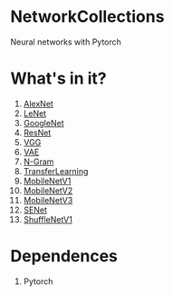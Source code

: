 # NetworkCollections
Neural networks with Pytorch

# What's in it?
1. [AlexNet](https://github.com/DandelionLau/NetworkCollections/blob/master/models/AlexNet.py)
2. [LeNet](https://github.com/DandelionLau/NetworkCollections/blob/master/models/LeNet.py)
3. [GoogleNet](https://github.com/DandelionLau/NetworkCollections/blob/master/models/GoogleNet.py)
4. [ResNet](https://github.com/DandelionLau/NetworkCollections/blob/master/models/ResNet.py)
5. [VGG](https://github.com/DandelionLau/NetworkCollections/blob/master/models/VGG.py)
6. [VAE](https://github.com/DandelionLau/NetworkCollections/blob/master/models/VAE.py)
7. [N-Gram](https://github.com/DandelionLau/NetworkCollections/blob/master/models/N-Gram.py)
8. [TransferLearning](https://github.com/DandelionLau/NetworkCollections/blob/master/models/TransferLearning.py)
9. [MobileNetV1](https://github.com/DandelionLau/NetworkCollections/blob/master/models/MobileNetV1.py)
10. [MobileNetV2](https://github.com/DandelionLau/NetworkCollections/blob/master/models/MobileNetV2.py)
11. [MobileNetV3](https://github.com/DandelionLau/NetworkCollections/blob/master/models/MobileNetV3.py)
12. [SENet](https://github.com/DandelionLau/NetworkCollections/blob/master/models/SENet.py)
13. [ShuffleNetV1](https://github.com/DandelionLau/NetworkCollections/blob/master/models/ShuffleNetV1.py)

# Dependences
1. Pytorch
